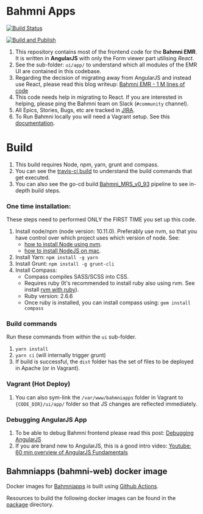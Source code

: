# Bahmni Apps

[![Build Status](https://travis-ci.org/Bahmni/openmrs-module-bahmniapps.svg?branch=master)](https://travis-ci.org/Bahmni/openmrs-module-bahmniapps)

[![Build and Publish](https://github.com/Bahmni/openmrs-module-bahmniapps/actions/workflows/build_publish.yml/badge.svg)](https://github.com/Bahmni/openmrs-module-bahmniapps/actions/workflows/build_publish.yml)

1. This repository contains most of the frontend code for the **Bahmni EMR**. It is written in **AngularJS** with
   only the Form viewer part utilising _React_.
2. See the sub-folder: `ui/app/` to understand which all modules of the EMR UI are contained in this codebase.
3. Regarding the decision of migrating away from AngularJS and instead use React, please read this
   blog writeup: [Bahmni EMR - 1 M lines of code](https://medium.com/bahmni-blog/bahmni-emr-1million-lines-of-open-source-code-87e610e9a4ec)
4. This code needs help in migrating to React. If you are interested in helping, please ping the
   Bahmni team on Slack (`#community` channel).
5. All Epics, Stories, Bugs, etc are tracked in [JIRA](https://bahmni.atlassian.net/secure/RapidBoard.jspa?rapidView=25&projectKey=BAH&quickFilter=66).
6. To Run Bahmni locally you will need a Vagrant setup. See this [documentation](https://bahmni.atlassian.net/wiki/spaces/BAH/pages/14712841/Bahmni+Virtual+Box).

# Build

1. This build requires Node, npm, yarn, grunt and compass.
2. You can see the [travis-ci build](https://travis-ci.org/Bahmni/openmrs-module-bahmniapps) to understand the build commands that get executed.
3. You can also see the go-cd build [Bahmni_MRS_v0_93](https://ci-server.mybahmni.org/go/tab/build/detail/Bahmni_MRS_v0_93/Latest/BuildStage/1/BahmniApps) pipeline to see in-depth build steps.

### One time installation:

These steps need to performed ONLY the FIRST TIME you set up this code.

1. Install node/npm (node version: 10.11.0). Preferably use nvm, so that you have control over which project uses which version of node. See:
   - [how to install Node using nvm](https://github.com/nvm-sh/nvm).
   - [how to install NodeJS on mac](https://www.newline.co/@Adele/how-to-install-nodejs-and-npm-on-macos--22782681).
2. Install Yarn: `npm install -g yarn`
3. Install Grunt: `npm install -g grunt-cli`
4. Install Compass:
   - Compass compiles SASS/SCSS into CSS.
   - Requires ruby (It's recommended to install ruby also using rvm. See install [rvm with ruby](https://stackify.com/rvm-how-to-get-started-and-manage-your-ruby-installations/)).
   - Ruby version: 2.6.6
   - Once ruby is installed, you can install compass using: `gem install compass`

### Build commands

Run these commands from within the `ui` sub-folder.

1. `yarn install`
2. `yarn ci` (will internally trigger grunt)
3. If build is successful, the `dist` folder has the set of files to be deployed in Apache (or in Vagrant).

### Vagrant (Hot Deploy)

1. You can also sym-link the `/var/www/bahmniapps` folder in Vagrant to `{CODE_DIR}/ui/app/` folder so that JS changes are reflected immediately.

### Debugging AngularJS App

1. To be able to debug Bahmni frontend please read this post: [Debugging AngularJS](https://www.newline.co/ng-book/p/Debugging-AngularJS/)
2. If you are brand new to AngularJS, this is a good intro video: [Youtube: 60 min overview of AngularJS Fundamentals](http://www.youtube.com/watch?v=i9MHigUZKEM)

## Bahmniapps (bahmni-web) docker image

Docker images for [Bahmniapps](https://hub.docker.com/r/bahmni/bahmni-web/tags) is built using [Github Actions](/.github/workflows).

Resources to build the following docker images can be found in the [package](/package) directory.
